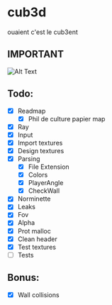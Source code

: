 # cub3d
ouaient c'est le cub3ent

## IMPORTANT
![Alt Text](https://cdn.discordapp.com/attachments/864083917492584488/1037320402424299540/Screen_Shot_2022-11-02_at_12.00.44_PM.png)

## Todo:
- [x] Readmap
	-	[x] Phil de culture papier map
- [x] Ray
- [x] Input
- [x] Import textures
- [x] Design textures
- [x] Parsing
	- [x] File Extension
	- [x] Colors
	- [x] PlayerAngle
	- [x] CheckWall
- [x] Norminette
- [x] Leaks
- [x] Fov
- [x] Alpha
- [x] Prot malloc
- [x] Clean header
- [x] Test textures
- [ ] Tests

## Bonus:
- [x] Wall collisions